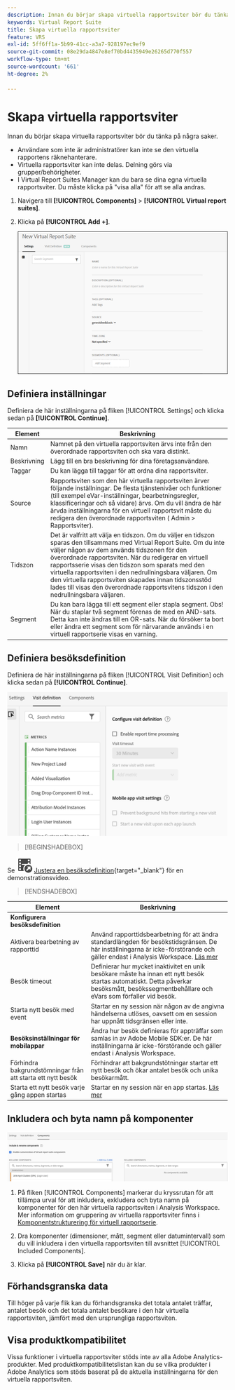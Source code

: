 ```yaml
---
description: Innan du börjar skapa virtuella rapportsviter bör du tänka på några saker.
keywords: Virtual Report Suite
title: Skapa virtuella rapportsviter
feature: VRS
exl-id: 5ff6ff1a-5b99-41cc-a3a7-928197ec9ef9
source-git-commit: 08e29da4847e8ef70bd4435949e26265d770f557
workflow-type: tm+mt
source-wordcount: '661'
ht-degree: 2%

---
```


# Skapa virtuella rapportsviter

Innan du börjar skapa virtuella rapportsviter bör du tänka på några saker.

* Användare som inte är administratörer kan inte se den virtuella rapportens räknehanterare.
* Virtuella rapportsviter kan inte delas. Delning görs via grupper/behörigheter.
* I Virtual Report Suites Manager kan du bara se dina egna virtuella rapportsviter. Du måste klicka på &quot;visa alla&quot; för att se alla andras.

1. Navigera till **[!UICONTROL Components]** > **[!UICONTROL Virtual report suites]**.
1. Klicka på **[!UICONTROL Add +]**.

   ![](assets/new_vrs.png)

## Definiera inställningar

Definiera de här inställningarna på fliken [!UICONTROL Settings] och klicka sedan på **[!UICONTROL Continue]**.

| Element | Beskrivning |
| --- |--- |
| Namn | Namnet på den virtuella rapportsviten ärvs inte från den överordnade rapportsviten och ska vara distinkt. |
| Beskrivning | Lägg till en bra beskrivning för dina företagsanvändare. |
| Taggar | Du kan lägga till taggar för att ordna dina rapportsviter. |
| Source | Rapportsviten som den här virtuella rapportsviten ärver följande inställningar. De flesta tjänstenivåer och funktioner (till exempel eVar-inställningar, bearbetningsregler, klassificeringar och så vidare) ärvs. Om du vill ändra de här ärvda inställningarna för en virtuell rapportsvit måste du redigera den överordnade rapportsviten ( Admin > Rapportsviter). |
| Tidszon | Det är valfritt att välja en tidszon. Om du väljer en tidszon sparas den tillsammans med Virtual Report Suite. Om du inte väljer någon av dem används tidszonen för den överordnade rapportsviten.  När du redigerar en virtuell rapportsserie visas den tidszon som sparats med den virtuella rapportsviten i den nedrullningsbara väljaren. Om den virtuella rapportsviten skapades innan tidszonsstöd lades till visas den överordnade rapportsvitens tidszon i den nedrullningsbara väljaren. |
| Segment | Du kan bara lägga till ett segment eller stapla segment.   Obs! När du staplar två segment förenas de med en AND-sats. Detta kan inte ändras till en OR-sats. När du försöker ta bort eller ändra ett segment som för närvarande används i en virtuell rapportserie visas en varning. |

## Definiera besöksdefinition

Definiera de här inställningarna på fliken [!UICONTROL Visit Definition] och klicka sedan på **[!UICONTROL Continue]**.

![](assets/visit-definition.png)


>[!BEGINSHADEBOX]

Se ![VideoCheckedOut](/help/assets/icons/VideoCheckedOut.svg) [Justera en besöksdefinition](https://video.tv.adobe.com/v/23545?quality=12&learn=on){target="_blank"} för en demonstrationsvideo.

>[!ENDSHADEBOX]

| Element | Beskrivning |
| --- |--- |
| **Konfigurera besöksdefinition** |  |
| Aktivera bearbetning av rapporttid | Använd rapporttidsbearbetning för att ändra standardlängden för besökstidsgränsen. De här inställningarna är icke-förstörande och gäller endast i Analysis Workspace. [Läs mer](/help/components/vrs/vrs-report-time-processing.md) |
| Besök timeout | Definierar hur mycket inaktivitet en unik besökare måste ha innan ett nytt besök startas automatiskt. Detta påverkar besöksmått, besökssegmentbehållare och eVars som förfaller vid besök. |
| Starta nytt besök med event | Startar en ny session när någon av de angivna händelserna utlöses, oavsett om en session har uppnått tidsgränsen eller inte. |
| **Besöksinställningar för mobilappar** | Ändra hur besök definieras för appträffar som samlas in av Adobe Mobile SDK:er. De här inställningarna är icke-förstörande och gäller endast i Analysis Workspace. |
| Förhindra bakgrundstömningar från att starta ett nytt besök | Förhindrar att bakgrundstötningar startar ett nytt besök och ökar antalet besök och unika besökarmått. |
| Starta ett nytt besök varje gång appen startas | Startar en ny session när en app startas. [Läs mer](/help/components/vrs/vrs-mobile-visit-processing.md) |

## Inkludera och byta namn på komponenter

![](assets/components.png)

1. På fliken [!UICONTROL Components] markerar du kryssrutan för att tillämpa urval för att inkludera, exkludera och byta namn på komponenter för den här virtuella rapportsviten i Analysis Workspace.
Mer information om gruppering av virtuella rapportsviter finns i [Komponentstrukturering för virtuell rapportserie](https://experienceleague.adobe.com/docs/analytics/components/virtual-report-suites/vrs-components.html?lang=sv-SE#virtual-report-suites).

1. Dra komponenter (dimensioner, mått, segment eller datumintervall) som du vill inkludera i den virtuella rapportsviten till avsnittet [!UICONTROL Included Components].

1. Klicka på **[!UICONTROL Save]** när du är klar.

## Förhandsgranska data

Till höger på varje flik kan du förhandsgranska det totala antalet träffar, antalet besök och det totala antalet besökare i den här virtuella rapportsviten, jämfört med den ursprungliga rapportsviten.

## Visa produktkompatibilitet

Vissa funktioner i virtuella rapportsviter stöds inte av alla Adobe Analytics-produkter. Med produktkompatibilitetslistan kan du se vilka produkter i Adobe Analytics som stöds baserat på de aktuella inställningarna för den virtuella rapportsviten.
